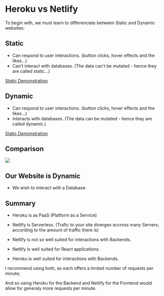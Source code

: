 # Heroku vs Netlify

To begin with, we must learn to differenciate between Static and Dynamic websites:

## Static  

* Can respond to user interactions. (button clicks, hover effects and the likes...)  
* Can't interact with databases. (The data can't be mutated - hence they are called static...)  

[Static Demonstration](https://vimeo.com/739174891)

## Dynamic

* Can respond to user interactions. (button clicks, hover effects and the likes...)  
* Interacts with databases. (The data can be mutated - hence they are called dynamic.)

[Static Demonstration](https://vimeo.com/739463418)
## Comparison  
<img src="https://conormclaughlin.net/img/dynamic_vs_static.jpg" />  
  
## Our Website is Dynamic

* We wish to interact with a Database.

## Summary

* Heroku is as PaaS (Platform as a Service)
* Netlify is Serverless. (Trafic to your site diverges accross many Servers, according to the amount of traffic there is)

* Netlify is not so well suited for interactions with Backends.
* Netlify is well suited for React applications.

* Heroku is well suited for interactions with Backends.

I recommend using both, as each offers a limited number of requests per minute;

And so using Heroku for the Backend and Netlify for the Frontend would allow for generaly more requests per minute.
